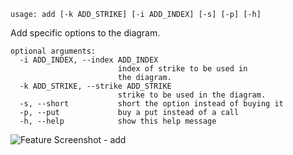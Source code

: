 ```
usage: add [-k ADD_STRIKE] [-i ADD_INDEX] [-s] [-p] [-h]
```

Add specific options to the diagram.

```
optional arguments:
  -i ADD_INDEX, --index ADD_INDEX
                        index of strike to be used in
                        the diagram.
  -k ADD_STRIKE, --strike ADD_STRIKE
                        strike to be used in the diagram.
  -s, --short           short the option instead of buying it
  -p, --put             buy a put instead of a call
  -h, --help            show this help message
```
<img size="1400" alt="Feature Screenshot - add" src="https://user-images.githubusercontent.com/85772166/142493059-34e4844f-cebe-4028-b81a-62baba39f652.png">
